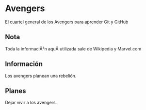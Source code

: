 # Avengers

El cuartel general de los Avengers para aprender Git y GitHub

## Nota
Toda la informaciÃ³n aquÃ­ utilizada sale de Wikipedia y Marvel.com

## Información
Los avengers planean una rebelión. 

## Planes
Dejar vivir a los avengers.
